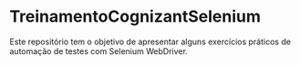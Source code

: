 # TreinamentoCognizantSelenium

Este repositório tem o objetivo de apresentar alguns exercícios práticos de automação de testes com Selenium WebDriver.
